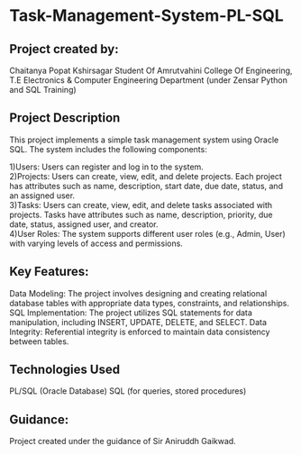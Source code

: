 # Task-Management-System-PL-SQL

## Project created by:
Chaitanya Popat Kshirsagar
Student Of Amrutvahini College Of Engineering, T.E Electronics & Computer Engineering Department (under Zensar Python and SQL Training)


## Project Description
This project implements a simple task management system using Oracle SQL. The system includes the following components:

1)Users: Users can register and log in to the system.  
2)Projects: Users can create, view, edit, and delete projects. Each project has attributes such as name, description, start date, due date, status, and an 
  assigned user.  
3)Tasks: Users can create, view, edit, and delete tasks associated with projects. Tasks have attributes such as name, description, priority, due date, status, assigned user, and creator.  
4)User Roles: The system supports different user roles (e.g., Admin, User) with varying levels of access and permissions.

## Key Features:

Data Modeling: The project involves designing and creating relational database tables with appropriate data types, constraints, and relationships.
SQL Implementation: The project utilizes SQL statements for data manipulation, including INSERT, UPDATE, DELETE, and SELECT.
Data Integrity: Referential integrity is enforced to maintain data consistency between tables.

## Technologies Used
PL/SQL (Oracle Database)
SQL (for queries, stored procedures)

## Guidance:
Project created under the guidance of Sir Aniruddh Gaikwad.


